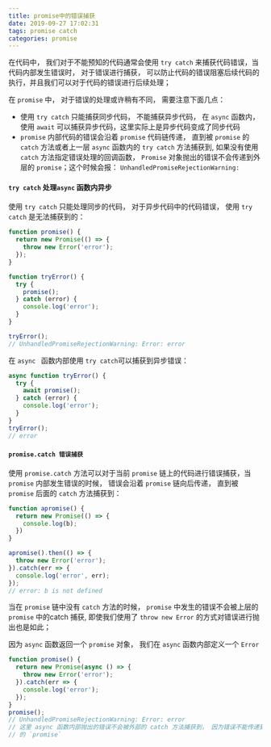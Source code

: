 ```yaml
---
title: promise中的错误捕获
date: 2019-09-27 17:02:31
tags: promise catch
categories: promise
---
```


在代码中， 我们对于不能预知的代码通常会使用 `try catch` 来捕获代码错误，当代码内部发生错误时， 对于错误进行捕获， 可以防止代码的错误阻塞后续代码的执行，并且我们可以对于代码的错误进行后续处理；

在 `promise` 中， 对于错误的处理或许稍有不同， 需要注意下面几点：

* 使用 `try catch` 只能捕获同步代码， 不能捕获异步代码， 在 `async` 函数内， 使用 `await` 可以捕获异步代码，这里实际上是异步代码变成了同步代码
* `promise` 内部代码的错误会沿着 `promise` 代码链传递， 直到被 `promise` 的 `catch` 方法或者上一层 `async`  函数内的  `try catch` 方法捕获到, 如果没有使用 `catch` 方法指定错误处理的回调函数， `Promise` 对象抛出的错误不会传递到外层的 `promise`；这个时候会报： `UnhandledPromiseRejectionWarning:`

#### `try catch` 处理`async` 函数内异步

使用 `try catch` 只能处理同步的代码， 对于异步代码中的代码错误， 使用 `try catch` 是无法捕获到的：

```js
function promise() {
  return new Promise(() => {
    throw new Error('error');
  });
}

function tryError() {
  try {
    promise();
  } catch (error) {
    console.log('error');
  }
}

tryError();
// UnhandledPromiseRejectionWarning: Error: error
```

在 `async ` 函数内部使用 `try catch`可以捕获到异步错误：

```js
async function tryError() {
  try {
    await promise();
  } catch (error) {
    console.log('error');
  }
}
tryError();
// error
```

#### `promise.catch 错误捕获`

使用 `promise.catch` 方法可以对于当前 `promise` 链上的代码进行错误捕获，当 `promise` 内部发生错误的时候， 错误会沿着 `promise` 链向后传递， 直到被 `promise` 后面的 `catch` 方法捕获到：

```js
function apromise() {
  return new Promise(() => {
    console.log(b);
  })
}

apromise().then(() => {
  throw new Error('error');
}).catch(err => {
  console.log('error', err);
});
// error: b is not defined
```

当在 `promise` 链中没有 `catch` 方法的时候， `promise` 中发生的错误不会被上层的 `promise` 中的catch 捕获, 即使我们使用了 `throw new Error` 的方式对错误进行抛出也是如此；

因为 `async` 函数返回一个 `promise` 对象， 我们在 `async` 函数内部定义一个 `Error`

```js
function promise() {
  return new Promise(async () => {
    throw new Error('error');
  }).catch(err => {
    console.log('error');
  });
}
promise();
// UnhandledPromiseRejectionWarning: Error: error
// 这里 async 函数内部抛出的错误不会被外部的 catch 方法捕获到， 因为错误不能传递到外层
// 的 `promise`
```

